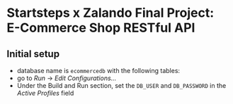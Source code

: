 # Startsteps x Zalando Final Project: E-Commerce Shop RESTful API
## Initial setup
- database name is `ecommercedb` with the following tables:
- go to *Run* -> *Edit Configurations...* 
- Under the Build and Run section, set the `DB_USER` and `DB_PASSWORD` in the *Active Profiles* field